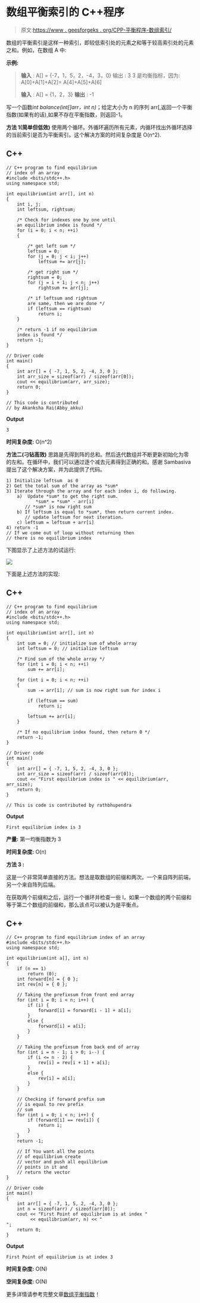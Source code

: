 # 数组平衡索引的 C++程序

> 原文:[https://www . geesforgeks . org/CPP-平衡程序-数组索引/](https://www.geeksforgeeks.org/cpp-program-for-equilibrium-index-of-an-array/)

数组的平衡索引是这样一种索引，即较低索引处的元素之和等于较高索引处的元素之和。例如，在数组 A 中:

**示例:**

> **输入** : A[] = {-7，1，5，2，-4，3，0}
> 输出 : 3
> 3 是均衡指标，因为:
> A[0]+A[1]+A[2]= A[4]+A[5]+A[6]
> 
> **输入** : A[] = {1，2，3}
> **输出** : -1

写一个函数*int balance(int[]arr，int n)*；给定大小为 n 的序列 arr[,返回一个平衡指数(如果有的话),如果不存在平衡指数，则返回-1。

**方法 1(简单但低效)**
使用两个循环。外循环遍历所有元素，内循环找出外循环选择的当前索引是否为平衡索引。这个解决方案的时间复杂度是 O(n^2).

## C++

```
// C++ program to find equilibrium
// index of an array
#include <bits/stdc++.h>
using namespace std;

int equilibrium(int arr[], int n)
{
    int i, j;
    int leftsum, rightsum;

    /* Check for indexes one by one until 
    an equilibrium index is found */
    for (i = 0; i < n; ++i) 
    {     

        /* get left sum */
        leftsum = 0; 
        for (j = 0; j < i; j++)
            leftsum += arr[j];

        /* get right sum */
        rightsum = 0; 
        for (j = i + 1; j < n; j++)
            rightsum += arr[j];

        /* if leftsum and rightsum  
        are same, then we are done */
        if (leftsum == rightsum)
            return i;
    }

    /* return -1 if no equilibrium 
    index is found */
    return -1;
}

// Driver code
int main()
{
    int arr[] = { -7, 1, 5, 2, -4, 3, 0 };
    int arr_size = sizeof(arr) / sizeof(arr[0]);
    cout << equilibrium(arr, arr_size);
    return 0;
}

// This code is contributed 
// by Akanksha Rai(Abby_akku)
```

**Output**

```
3
```

**时间复杂度:** O(n^2)

**方法二(刁钻高效)**
思路是先得到阵的总和。然后迭代数组并不断更新初始化为零的左和。在循环中，我们可以通过逐个减去元素得到正确的和。感谢 Sambasiva 提出了这个解决方案，并为此提供了代码。

```
1) Initialize leftsum  as 0
2) Get the total sum of the array as *sum*
3) Iterate through the array and for each index i, do following.
    a)  Update *sum* to get the right sum.  
           *sum* = *sum* - arr[i] 
       // *sum* is now right sum
    b) If leftsum is equal to *sum*, then return current index. 
       // update leftsum for next iteration.
    c) leftsum = leftsum + arr[i]
4) return -1 
// If we come out of loop without returning then
// there is no equilibrium index
```

下图显示了上述方法的试运行:

![](img/f62f31ef22a6773a833185b8c3bebc36.png)

下面是上述方法的实现:

## C++

```
// C++ program to find equilibrium 
// index of an array 
#include <bits/stdc++.h>
using namespace std;

int equilibrium(int arr[], int n) 
{ 
    int sum = 0; // initialize sum of whole array 
    int leftsum = 0; // initialize leftsum 

    /* Find sum of the whole array */
    for (int i = 0; i < n; ++i) 
        sum += arr[i]; 

    for (int i = 0; i < n; ++i) 
    { 
        sum -= arr[i]; // sum is now right sum for index i 

        if (leftsum == sum) 
            return i; 

        leftsum += arr[i]; 
    } 

    /* If no equilibrium index found, then return 0 */
    return -1; 
} 

// Driver code 
int main() 
{ 
    int arr[] = { -7, 1, 5, 2, -4, 3, 0 }; 
    int arr_size = sizeof(arr) / sizeof(arr[0]); 
    cout << "First equilibrium index is " << equilibrium(arr, arr_size); 
    return 0; 
} 

// This is code is contributed by rathbhupendra
```

**Output**

```
First equilibrium index is 3
```

**产量:**
第一均衡指数为 3

**时间复杂度:** O(n)

**方法 3 :**

这是一个非常简单直接的方法。想法是取数组的前缀和两次。一个来自阵列前端，另一个来自阵列后端。

在获取两个前缀和之后，运行一个循环并检查一些 I，如果一个数组的两个前缀和等于第二个数组的前缀和，那么该点可以被认为是平衡点。

## C++

```
// C++ program to find equilibrium index of an array
#include <bits/stdc++.h>
using namespace std;

int equilibrium(int a[], int n)
{
    if (n == 1)
        return (0);
    int forward[n] = { 0 };
    int rev[n] = { 0 };

    // Taking the prefixsum from front end array
    for (int i = 0; i < n; i++) {
        if (i) {
            forward[i] = forward[i - 1] + a[i];
        }
        else {
            forward[i] = a[i];
        }
    }

    // Taking the prefixsum from back end of array
    for (int i = n - 1; i > 0; i--) {
        if (i <= n - 2) {
            rev[i] = rev[i + 1] + a[i];
        }
        else {
            rev[i] = a[i];
        }
    }

    // Checking if forward prefix sum
    // is equal to rev prefix
    // sum
    for (int i = 0; i < n; i++) {
        if (forward[i] == rev[i]) {
            return i;
        }
    }
    return -1;

    // If You want all the points
    // of equilibrium create
    // vector and push all equilibrium
    // points in it and
    // return the vector
}

// Driver code
int main()
{
    int arr[] = { -7, 1, 5, 2, -4, 3, 0 };
    int n = sizeof(arr) / sizeof(arr[0]);
    cout << "First Point of equilibrium is at index "
         << equilibrium(arr, n) << "
";
    return 0;
}
```

**Output**

```
First Point of equilibrium is at index 3
```

**时间复杂度:** O(N)

**空间复杂度:** O(N)

更多详情请参考完整文章[数组平衡指数](https://www.geeksforgeeks.org/equilibrium-index-of-an-array/)！